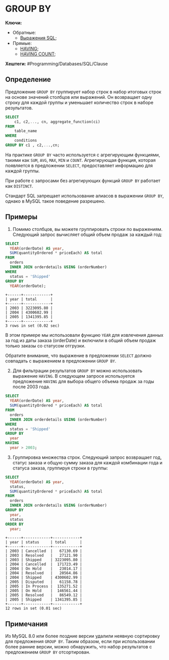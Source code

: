 
# GROUP BY

**Ключи:**
- Обратные:
	- [Выражения SQL](sql-clause);
- Прямые:
	- [HAVING](having-clause);
	- [HAVING COUNT](having-count-clause);


**Хештеги:** #Programming/Databases/SQL/Clause

## Определение

Предложение `GROUP BY` группирует набор строк в набор итоговых строк на основе значений столбцов или выражений. Он возвращает одну строку для каждой группы и уменьшает количество строк в наборе результатов.

```sql
SELECT 
    c1, c2,..., cn, aggregate_function(ci)
FROM
    table_name
WHERE
    conditions
GROUP BY c1 , c2,...,cn;
```

На практике `GROUP BY` часто используется с агрегирующим функциями, такими как `SUM`, `AVG`, `MAX`, `MIN` и `COUNT`. Агрегирующая функция, которая появляется в предложении `SELECT`, предоставляет информацию для каждой группы.

При работе с запросами без агрегирующих функций `GROUP BY` работает как `DISTINCT`.

Стандарт SQL запрещает использование алиасов в выражении `GROUP BY`, однако в MySQL такое поведение разрешено. 

## Примеры

1) Помимо столбцов, вы можете группировать строки по выражениям. Следующий запрос вычисляет общий объем продаж за каждый год:

```sql
SELECT 
  YEAR(orderDate) AS year, 
  SUM(quantityOrdered * priceEach) AS total 
FROM 
  orders 
  INNER JOIN orderdetails USING (orderNumber) 
WHERE 
  status = 'Shipped' 
GROUP BY 
  YEAR(orderDate);
```

```shell
+------+------------+
| year | total      |
+------+------------+
| 2003 | 3223095.80 |
| 2004 | 4300602.99 |
| 2005 | 1341395.85 |
+------+------------+
3 rows in set (0.02 sec)
```

В этом примере мы использовали функцию `YEAR` для извлечения данных за год из даты заказа (orderDate) и включили в общий объем продаж только заказы со статусом отгрузки.

Обратите внимание, что выражение в предложении `SELECT` должно совпадать с выражением в предложении `GROUP BY`.

2) Для фильтрации результатов `GROUP BY` можно использовать выражение `HAVING`. В следующем запросе используется предложение `HAVING` для выбора общего объема продаж за годы после 2003 года.

```sql
SELECT 
  YEAR(orderDate) AS year, 
  SUM(quantityOrdered * priceEach) AS total 
FROM 
  orders 
  INNER JOIN orderdetails USING (orderNumber) 
WHERE 
  status = 'Shipped' 
GROUP BY 
  year 
HAVING 
  year > 2003;

```

3) Группировка множества строк. Следующий запрос возвращает год, статус заказа и общую сумму заказа для каждой комбинации года и статуса заказа, группируя строки в группы:

```sql
SELECT 
  YEAR(orderDate) AS year, 
  status, 
  SUM(quantityOrdered * priceEach) AS total 
FROM 
  orders 
  INNER JOIN orderdetails USING (orderNumber) 
GROUP BY 
  year, 
  status 
ORDER BY 
  year;
```

```shell
+------+------------+------------+
| year | status     | total      |
+------+------------+------------+
| 2003 | Cancelled  |   67130.69 |
| 2003 | Resolved   |   27121.90 |
| 2003 | Shipped    | 3223095.80 |
| 2004 | Cancelled  |  171723.49 |
| 2004 | On Hold    |   23014.17 |
| 2004 | Resolved   |   20564.86 |
| 2004 | Shipped    | 4300602.99 |
| 2005 | Disputed   |   61158.78 |
| 2005 | In Process |  135271.52 |
| 2005 | On Hold    |  146561.44 |
| 2005 | Resolved   |   86549.12 |
| 2005 | Shipped    | 1341395.85 |
+------+------------+------------+
12 rows in set (0.01 sec)
```

## Примечания

Из MySQL 8.0 или более поздние версии удалили неявную сортировку для предложения `GROUP BY`. Таким образом, если при использовании более ранние версии, можно обнаружить, что набор результатов с предложением `GROUP BY` отсортирован.